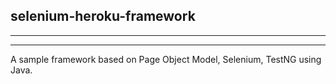 selenium-heroku-framework
---

****************************************************************************************
---
A sample framework based on Page Object Model, Selenium, TestNG using Java.

